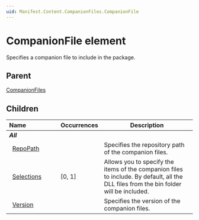```yaml
---
uid: Manifest.Content.CompanionFiles.CompanionFile
---
```


# CompanionFile element

Specifies a companion file to include in the package.

## Parent

[CompanionFiles](xref:Manifest.Content.CompanionFiles)

## Children

|Name&nbsp;&nbsp;&nbsp;&nbsp;&nbsp;&nbsp;&nbsp;&nbsp;&nbsp;&nbsp;&nbsp;&nbsp;&nbsp;&nbsp;&nbsp;&nbsp;&nbsp;&nbsp;|Occurrences|Description|
|--- |--- |--- |
|***All***|||
|&nbsp;&nbsp;[RepoPath](xref:Manifest.Content.CompanionFiles.CompanionFile.RepoPath)||Specifies the repository path of the companion files.|
|&nbsp;&nbsp;[Selections](xref:Manifest.Content.CompanionFiles.CompanionFile.Selections)|[0, 1]|Allows you to specify the items of the companion files to include. By default, all the DLL files from the bin folder will be included.|
|&nbsp;&nbsp;[Version](xref:Manifest.Content.CompanionFiles.CompanionFile.Version)||Specifies the version of the companion files.|
